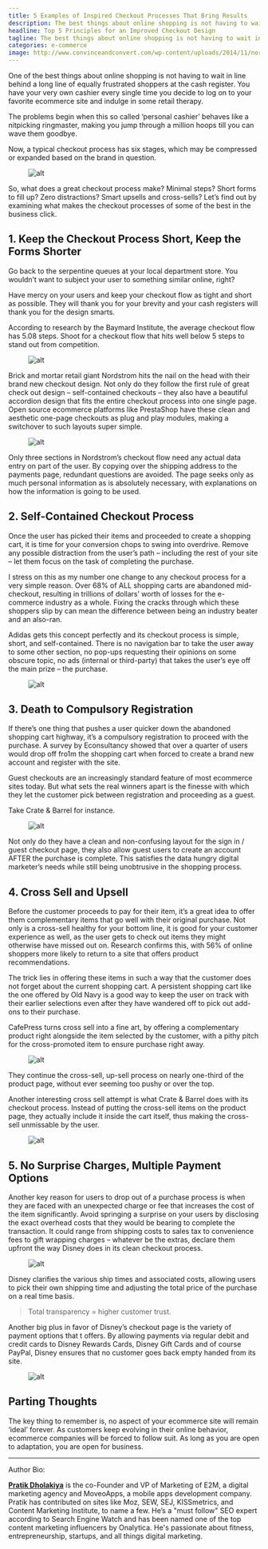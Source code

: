 ```yaml
---
title: 5 Examples of Inspired Checkout Processes That Bring Results
description: The best things about online shopping is not having to wait in line behind a long line of equally frustrated shoppers at the cash register
headline: Top 5 Principles for an Improved Checkout Design
tagline: The best things about online shopping is not having to wait in line behind a long line of equally frustrated shoppers at the cash register.
categories: e-commerce
image: http://www.convinceandconvert.com/wp-content/uploads/2014/11/nordstrom1.png
---
```


One of the best things about online shopping is not having to wait in line behind a long line of equally frustrated shoppers at the cash register. You have your very own cashier every single time you decide to log on to your favorite ecommerce site and indulge in some retail therapy.

The problems begin when this so called ‘personal cashier’ behaves like a nitpicking ringmaster, making you jump through a million hoops till you can wave them goodbye.

Now, a typical checkout process has six stages, which may be compressed or expanded based on the brand in question.

<figure class="post-image post-image-center">
    <img src="http://www.convinceandconvert.com/wp-content/uploads/2014/11/Screen-Shot-2014-11-11-at-12.00.45-PM.png" alt="alt">
</figure>

So, what does a great checkout process make? Minimal steps? Short forms to fill up? Zero distractions? Smart upsells and cross-sells? Let’s find out by examining what makes the checkout processes of some of the best in the business click.

## 1. Keep the Checkout Process Short, Keep the Forms Shorter

Go back to the serpentine queues at your local department store. You wouldn’t want to subject your user to something similar online, right?

Have mercy on your users and keep your checkout flow as tight and short as possible. They will thank you for your brevity and your cash registers will thank you for the design smarts.

According to research by the Baymard Institute, the average checkout flow has 5.08 steps. Shoot for a checkout flow that hits well below 5 steps to stand out from competition.

<figure class="post-image post-image-center">
    <img src="http://www.convinceandconvert.com/wp-content/uploads/2014/11/nordstrom1.png" alt="alt">
</figure>

Brick and mortar retail giant Nordstrom hits the nail on the head with their brand new checkout design. Not only do they follow the first rule of great check out design – self-contained checkouts – they also have a beautiful accordion design that fits the entire checkout process into one single page. Open source ecommerce platforms like PrestaShop have these clean and aesthetic one-page checkouts as plug and play modules, making a switchover to such layouts super simple.

<figure class="post-image post-image-center">
    <img src="http://www.convinceandconvert.com/wp-content/uploads/2014/11/nordstrom2-712x1024.png" alt="alt">
</figure>

Only three sections in Nordstrom’s checkout flow need any actual data entry on part of the user. By copying over the shipping address to the payments page, redundant questions are avoided. The page seeks only as much personal information as is absolutely necessary, with explanations on how the information is going to be used.

## 2. Self-Contained Checkout Process

Once the user has picked their items and proceeded to create a shopping cart, it is time for your conversion chops to swing into overdrive. Remove any possible distraction from the user’s path – including the rest of your site – let them focus on the task of completing the purchase.

I stress on this as my number one change to any checkout process for a very simple reason. Over 68% of ALL shopping carts are abandoned mid-checkout, resulting in trillions of dollars’ worth of losses for the e-commerce industry as a whole. Fixing the cracks through which these shoppers slip by can mean the difference between being an industry beater and an also-ran.

Adidas gets this concept perfectly and its checkout process is simple, short, and self-contained. There is no navigation bar to take the user away to some other section, no pop-ups requesting their opinions on some obscure topic, no ads (internal or third-party) that takes the user’s eye off the main prize – the purchase.

<figure class="post-image post-image-center">
    <img src="http://www.convinceandconvert.com/wp-content/uploads/2014/11/adidas1.png" alt="alt">
</figure>

## 3. Death to Compulsory Registration

If there’s one thing that pushes a user quicker down the abandoned shopping cart highway, it’s a compulsory registration to proceed with the purchase. A survey by Econsultancy showed that over a quarter of users would drop off fro1m the shopping cart when forced to create a brand new account and register with the site.

Guest checkouts are an increasingly standard feature of most ecommerce sites today. But what sets the real winners apart is the finesse with which they let the customer pick between registration and proceeding as a guest.

Take Crate & Barrel for instance.

<figure class="post-image post-image-center">
    <img src="http://www.convinceandconvert.com/wp-content/uploads/2014/11/cratebarrel1.png" alt="alt">
</figure>

Not only do they have a clean and non-confusing layout for the sign in / guest checkout page, they also allow guest users to create an account AFTER the purchase is complete. This satisfies the data hungry digital marketer’s needs while still being unobtrusive in the shopping process.

## 4. Cross Sell and Upsell

Before the customer proceeds to pay for their item, it’s a great idea to offer them complementary items that go well with their original purchase. Not only is a cross-sell healthy for your bottom line, it is good for your customer experience as well, as the user gets to check out items they might otherwise have missed out on. Research confirms this, with 56% of online shoppers more likely to return to a site that offers product recommendations.

The trick lies in offering these items in such a way that the customer does not forget about the current shopping cart. A persistent shopping cart like the one offered by Old Navy is a good way to keep the user on track with their earlier selections even after they have wandered off to pick out add-ons to their purchase.

CafePress turns cross sell into a fine art, by offering a complementary product right alongside the item selected by the customer, with a pithy pitch for the cross-promoted item to ensure purchase right away.

<figure class="post-image post-image-center">
    <img src="http://www.convinceandconvert.com/wp-content/uploads/2014/11/cafepress.png" alt="alt">
</figure>

They continue the cross-sell, up-sell process on nearly one-third of the product page, without ever seeming too pushy or over the top.

Another interesting cross sell attempt is what Crate & Barrel does with its checkout process. Instead of putting the cross-sell items on the product page, they actually include it inside the cart itself, thus making the cross-sell unmissable by the user.

<figure class="post-image post-image-center">
    <img src="http://www.convinceandconvert.com/wp-content/uploads/2014/11/cratebarrel2.png" alt="alt">
</figure>

## 5. No Surprise Charges, Multiple Payment Options

Another key reason for users to drop out of a purchase process is when they are faced with an unexpected charge or fee that increases the cost of the item significantly. Avoid springing a surprise on your users by disclosing the exact overhead costs that they would be bearing to complete the transaction. It could range from shipping costs to sales tax to convenience fees to gift wrapping charges – whatever be the extras, declare them upfront the way Disney does in its clean checkout process.

<figure class="post-image post-image-center">
    <img src="http://www.convinceandconvert.com/wp-content/uploads/2014/11/disney1.png" alt="alt">
</figure>

Disney clarifies the various ship times and associated costs, allowing users to pick their own shipping time and adjusting the total price of the purchase on a real time basis.

> Total transparency = higher customer trust.

Another big plus in favor of Disney’s checkout page is the variety of payment options that t offers. By allowing payments via regular debit and credit cards to Disney Rewards Cards, Disney Gift Cards and of course PayPal, Disney ensures that no customer goes back empty handed from its site.

<figure class="post-image post-image-center">
    <img src="http://www.convinceandconvert.com/wp-content/uploads/2014/11/disney2.png" alt="alt">
</figure>

## Parting Thoughts

The key thing to remember is, no aspect of your ecommerce site will remain ‘ideal’ forever. As customers keep evolving in their online behavior, ecommerce companies will be forced to follow suit. As long as you are open to adaptation, you are open for business.

---

Author Bio:
	
[**Pratik Dholakiya**](https://twitter.com/dholakiyapratik) is the co-Founder and VP of Marketing of E2M, a digital marketing agency and MoveoApps, a mobile 
apps development company. Pratik has contributed on sites like Moz, SEW, SEJ, KISSmetrics, and Content Marketing 
Institute, to name a few. He’s a "must follow" SEO expert according to Search Engine Watch and has been named one of 
the top content marketing influencers by Onalytica. He's passionate about fitness, entrepreneurship, startups, and all 
things digital marketing.
